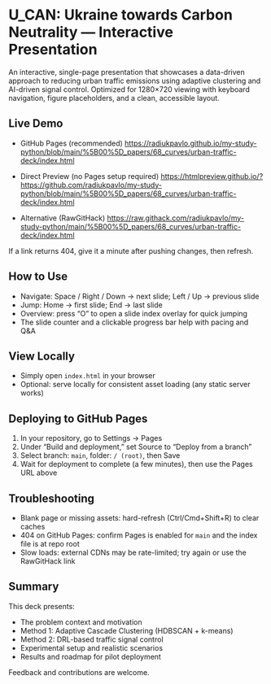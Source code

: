 # U_CAN: Ukraine towards Carbon Neutrality — Interactive Presentation

An interactive, single-page presentation that showcases a data-driven approach to reducing urban traffic emissions using adaptive clustering and AI-driven signal control. Optimized for 1280×720 viewing with keyboard navigation, figure placeholders, and a clean, accessible layout.

## Live Demo

- GitHub Pages (recommended)
  https://radiukpavlo.github.io/my-study-python/blob/main/%5B00%5D_papers/68_curves/urban-traffic-deck/index.html

- Direct Preview (no Pages setup required)
  https://htmlpreview.github.io/?https://github.com/radiukpavlo/my-study-python/blob/main/%5B00%5D_papers/68_curves/urban-traffic-deck/index.html

- Alternative (RawGitHack)
  https://raw.githack.com/radiukpavlo/my-study-python/main/%5B00%5D_papers/68_curves/urban-traffic-deck/index.html

If a link returns 404, give it a minute after pushing changes, then refresh.

## How to Use

- Navigate: Space / Right / Down → next slide; Left / Up → previous slide
- Jump: Home → first slide; End → last slide
- Overview: press “O” to open a slide index overlay for quick jumping
- The slide counter and a clickable progress bar help with pacing and Q&A

## View Locally

- Simply open `index.html` in your browser
- Optional: serve locally for consistent asset loading (any static server works)

## Deploying to GitHub Pages

1) In your repository, go to Settings → Pages  
2) Under “Build and deployment,” set Source to “Deploy from a branch”  
3) Select branch: `main`, folder: `/ (root)`, then Save  
4) Wait for deployment to complete (a few minutes), then use the Pages URL above

## Troubleshooting

- Blank page or missing assets: hard-refresh (Ctrl/Cmd+Shift+R) to clear caches
- 404 on GitHub Pages: confirm Pages is enabled for `main` and the index file is at repo root
- Slow loads: external CDNs may be rate-limited; try again or use the RawGitHack link

## Summary

This deck presents:
- The problem context and motivation
- Method 1: Adaptive Cascade Clustering (HDBSCAN + k-means)
- Method 2: DRL-based traffic signal control
- Experimental setup and realistic scenarios
- Results and roadmap for pilot deployment

Feedback and contributions are welcome.
